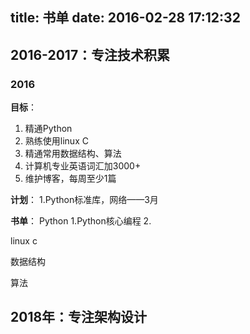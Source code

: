title: 书单
date: 2016-02-28 17:12:32
---
## 2016-2017：专注技术积累
### 2016
**目标**：
1. 精通Python
2. 熟练使用linux C
3. 精通常用数据结构、算法
4. 计算机专业英语词汇加3000+
5. 维护博客，每周至少1篇

**计划**：
1.Python标准库，网络——3月


**书单**：
Python
1.Python核心编程
2.



linux c





数据结构





算法






## 2018年：专注架构设计
